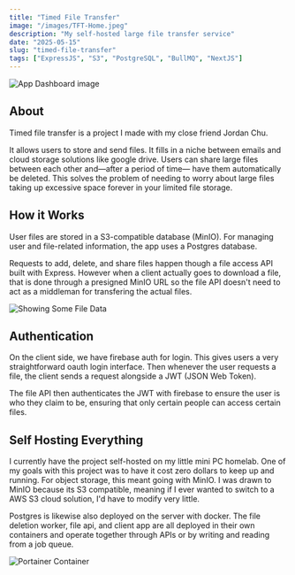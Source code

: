 ```yaml
---
title: "Timed File Transfer"
image: "/images/TFT-Home.jpeg"
description: "My self-hosted large file transfer service"
date: "2025-05-15"
slug: "timed-file-transfer"
tags: ["ExpressJS", "S3", "PostgreSQL", "BullMQ", "NextJS"]
---
```


![App Dashboard image](/images/TFT-Home.jpeg)

## About

Timed file transfer is a project I made with my close friend Jordan Chu.

It allows users to store and send files. It fills in a niche between emails and cloud storage solutions like
google drive. Users can share large files between each other and—after a period of time— have them automatically be deleted. This solves the problem of needing to worry about large files taking up excessive space forever in your limited file storage.

## How it Works

User files are stored in a S3-compatible database (MinIO). For managing user and file-related information, the app uses a Postgres database.

Requests to add, delete, and share files happen though a file access API built with Express. However when a client actually goes to download a file, that is done through a presigned MinIO URL so the file API doesn't need to act as a middleman for transfering the actual files.

![Showing Some File Data](/images/TFT-File-Data.jpeg)

## Authentication

On the client side, we have firebase auth for login. This gives users a very straightforward oauth login interface. Then whenever the user requests a file, the client sends a request alongside a JWT (JSON Web Token).

The file API then authenticates the JWT with firebase to ensure the user is who they claim to be, ensuring that only certain people can access certain files.

## Self Hosting Everything

I currently have the project self-hosted on my little mini PC homelab. One of my goals with this project was to have it cost zero dollars to keep up and running. For object storage, this meant going with MinIO. I was drawn to MinIO because its S3 compatible, meaning if I ever wanted to switch to a AWS S3 cloud solution, I'd have to modify very little.

Postgres is likewise also deployed on the server with docker. The file deletion worker, file api, and client app are all deployed in their own containers and operate together through APIs or by writing and reading from a job queue.

![Portainer Container](/images/TFT-Containers.png)
